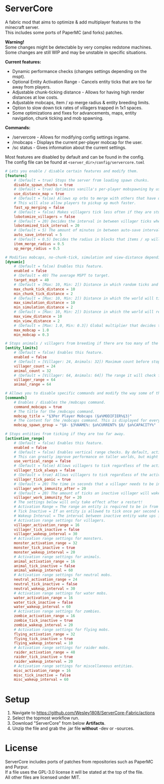 # ServerCore
A fabric mod that aims to optimize & add multiplayer features to the minecraft server.\
This includes some ports of PaperMC (and forks) patches.

**Warning!**\
Some changes might be detectable by very complex redstone machines.\
Some changes are still WIP and may be unstable in specific situations.

**Current features:**
- Dynamic performance checks (changes settings depending on the mspt).
- Optional Entity Activation Range - Cancels entity ticks that are too far away from players.
- Adjustable chunk-ticking distance - Allows for having high render distances at low costs.
- Adjustable mobcaps, item / xp merge radius & entity breeding limits.
- Option to slow down tick rates of villagers trapped in 1x1 spaces.
- Some optimizations and fixes for advancements, maps, entity navigation, chunk ticking and mob spawning.

**Commands:**
- /servercore <name> <value> - Allows for modifying config settings ingame.
- /mobcaps - Displays the current per-player mobcap for the user.
- /sc status - Gives information about the current settings.

Most features are disabled by default and can be found in the config.\
The config file can be found at `<server_dir>/config/servercore.toml`
```toml
# Lets you enable / disable certain features and modify them.
[features]
    # (Default = true) Stops the server from loading spawn chunks.
    disable_spawn_chunks = true
    # (Default = true) Optimizes vanilla's per-player mobspawning by using PaperMC's PlayerMobDistanceMap.
    use_distance_map = true
    # (Default = false) Allows xp orbs to merge with others that have different experience amounts.
    # This will also allow players to pickup xp much faster.
    fast_xp_merging = false
    # (Default = false) Makes villagers tick less often if they are stuck in a 1x1 space.
    lobotomize_villagers = false
    # (Default = 20) Decides the interval in between villager ticks when lobotomized.
    lobotomized_tick_interval = 20
    # (Default = 5) The amount of minutes in between auto-save intervals when /save-on is active.
    auto_save_interval = 5
    # (Default = 0.5) Decides the radius in blocks that items / xp will merge at.
    item_merge_radius = 0.5
    xp_merge_radius = 0.5

# Modifies mobcaps, no-chunk-tick, simulation and view-distance depending on the MSPT.
[dynamic]
    # (Default = false) Enables this feature.
    enabled = false
    # (Default = 40) The average MSPT to target.
    target_mspt = 40
    # (Default = [Max: 10, Min: 2]) Distance in which random ticks and mobspawning can happen.
    max_chunk_tick_distance = 10
    min_chunk_tick_distance = 2
    # (Default = [Max: 10, Min: 2]) Distance in which the world will tick, similar to no-tick-vd.
    max_simulation_distance = 10
    min_simulation_distance = 2
    # (Default = [Max: 10, Min: 2]) Distance in which the world will render.
    max_view_distance = 10
    min_view_distance = 2
    # (Default = [Max: 1.0, Min: 0.3]) Global multiplier that decides the percentage of the mobcap to be used.
    max_mobcap = 1.0
    min_mobcap = 0.3

# Stops animals / villagers from breeding if there are too many of the same type nearby.
[entity_limits]
    # (Default = false) Enables this feature.
    enabled = false
    # (Default = [Villager: 24, Animals: 32]) Maximum count before stopping entities of the same type from breeding.
    villager_count = 24
    animal_count = 32
    # (Default = [Villager: 64, Animals: 64]) The range it will check for entities of the same type.
    villager_range = 64
    animal_range = 64

# Allows you to disable specific commands and modify the way some of them are formatted.
[commands]
    # Enables / disables the /mobcaps command.
    command_mobcaps = true
    # The title for the /mobcaps command.
    mobcap_title = "§3Per Player Mobcaps (§a%MODIFIER%§3)"
    # The content for the /mobcaps command. This is displayed for every existing spawngroup.
    mobcap_spawn_group = "§8- §3%NAME%: §a%CURRENT% §8/ §a%CAPACITY%"

# Stops entities from ticking if they are too far away.
[activation_range]
    # (Default = false) Enables this feature.
    enabled = false
    # (Default = false) Enables vertical range checks. By default, activation ranges only work horizontally.
    # This can greatly improve performance on taller worlds, but might break a few very specific ai-based mobfarms.
    use_vertical_range = false
    # (Default = false) Allows villagers to tick regardless of the activation range.
    villager_tick_always = false
    # (Default = true) Allows villagers to tick regardless of the activation range when panicking.
    villager_tick_panic = true
    # (Default = 20) The time in seconds that a villager needs to be inactive for before obtaining work immunity (if it has work tasks).
    villager_work_immunity_after = 20
    # (Default = 20) The amount of ticks an inactive villager will wake up for when it has work immunity.
    villager_work_immunity_for = 20
    # The settings below will only take effect after a restart!
    # Activation Range = The range an entity is required to be in from a player to tick.
    # Tick Inactive = If an entity is allowed to tick once per second whilst inactive.
    # Wakeup Interval = The interval between inactive entity wake ups in seconds.
    # Activation range settings for villagers.
    villager_activation_range = 16
    villager_tick_inactive = false
    villager_wakeup_interval = 30
    # Activation range settings for monsters.
    monster_activation_range = 32
    monster_tick_inactive = true
    monster_wakeup_interval = 20
    # Activation range settings for animals.
    animal_activation_range = 16
    animal_tick_inactive = false
    animal_wakeup_interval = 60
    # Activation range settings for neutral mobs.
    neutral_activation_range = 24
    neutral_tick_inactive = false
    neutral_wakeup_interval = 30
    # Activation range settings for water mobs.
    water_activation_range = 16
    water_tick_inactive = false
    water_wakeup_interval = 60
    # Activation range settings for zombies.
    zombie_activation_range = 16
    zombie_tick_inactive = true
    zombie_wakeup_interval = 20
    # Activation range settings for flying mobs.
    flying_activation_range = 32
    flying_tick_inactive = true
    flying_wakeup_interval = 10
    # Activation range settings for raider mobs.
    raider_activation_range = 48
    raider_tick_inactive = true
    raider_wakeup_interval = 20
    # Activation range settings for miscellaneous entities.
    misc_activation_range = 16
    misc_tick_inactive = false
    misc_wakeup_interval = 60
```

# Setup
1. Navigate to https://github.com/Wesley1808/ServerCore-Fabric/actions
2. Select the topmost workflow run.
3. Download "ServerCore" from below **Artifacts**.
4. Unzip the file and grab the .jar file **without** -dev or -sources.

# License
ServerCore includes ports of patches from repositories such as PaperMC and Purpur.\
If a file uses the GPL-3.0 license it will be stated at the top of the file.\
All other files are licensed under MIT.